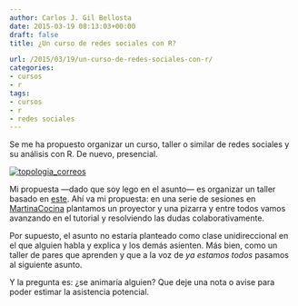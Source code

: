 ```yaml
---
author: Carlos J. Gil Bellosta
date: 2015-03-19 08:13:03+00:00
draft: false
title: ¿Un curso de redes sociales con R?

url: /2015/03/19/un-curso-de-redes-sociales-con-r/
categories:
- cursos
- r
tags:
- cursos
- r
- redes sociales
---
```


Se me ha propuesto organizar un curso, taller o similar de redes sociales y su análisis con R. De nuevo, presencial.

[![topologia_correos](/wp-uploads/2014/06/topologia_correos.png#center)
](/wp-uploads/2014/06/topologia_correos.png#center)

Mi propuesta —dado que soy lego en el asunto— es organizar un taller basado en [este](http://sna.stanford.edu/rlabs.php). Ahí va mi propuesta: en una serie de sesiones en [MartinaCocina](http://martinacocina.es) plantamos un proyector y una pizarra y entre todos vamos avanzando en el tutorial y resolviendo las dudas colaborativamente.

Por supuesto, el asunto no estaría planteado como clase unidireccional en el que alguien habla y explica y los demás asienten. Más bien, como un taller de pares que aprenden y que a la voz de _ya estamos todos_ pasamos al siguiente asunto.

Y la pregunta es: ¿se animaría alguien? Que deje una nota o avise para poder estimar la asistencia potencial.
